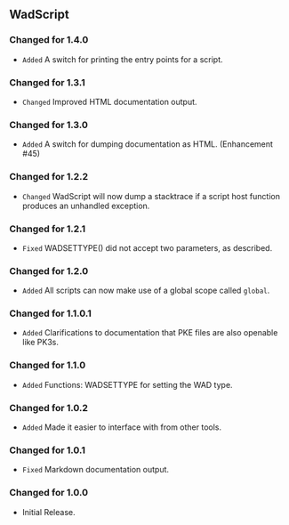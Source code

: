 WadScript
---------

### Changed for 1.4.0

* `Added` A switch for printing the entry points for a script.


### Changed for 1.3.1

* `Changed` Improved HTML documentation output.


### Changed for 1.3.0

* `Added` A switch for dumping documentation as HTML. (Enhancement #45)


### Changed for 1.2.2

* `Changed` WadScript will now dump a stacktrace if a script host function produces an unhandled exception.


### Changed for 1.2.1

* `Fixed` WADSETTYPE() did not accept two parameters, as described.


### Changed for 1.2.0

* `Added` All scripts can now make use of a global scope called `global`.


### Changed for 1.1.0.1

* `Added` Clarifications to documentation that PKE files are also openable like PK3s.


### Changed for 1.1.0

* `Added` Functions: WADSETTYPE for setting the WAD type.


### Changed for 1.0.2

* `Added` Made it easier to interface with from other tools.


### Changed for 1.0.1

* `Fixed` Markdown documentation output.


### Changed for 1.0.0

* Initial Release.

